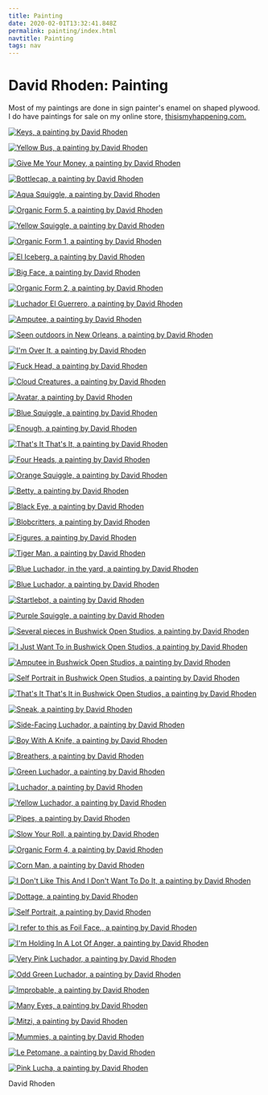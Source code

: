 ```yaml
---
title: Painting
date: 2020-02-01T13:32:41.848Z
permalink: painting/index.html
navtitle: Painting
tags: nav
---
```

# David Rhoden: Painting

Most of my paintings are done in sign painter's enamel on shaped plywood. I do have paintings for sale on my online store, [thisismyhappening.com.](https://thisismyhappening.com/)

[![Keys, a painting by David Rhoden](https://davidrhoden.com/assets/images/paintings/_threeHundredTwentyPxSquare/keysJune2019-768x509.jpg)](https://davidrhoden.com/painting/keys)

[![Yellow Bus, a painting by David Rhoden](https://davidrhoden.com/assets/images/paintings/_threeHundredTwentyPxSquare/bus3.jpg)](https://davidrhoden.com/painting/yellow-bus)

[![Give Me Your Money, a painting by David Rhoden](https://davidrhoden.com/assets/images/paintings/_threeHundredTwentyPxSquare/Give-Me-Your-Money640x954.jpg)](https://davidrhoden.com/painting/give-me-your-money)

[![Bottlecap, a painting by David Rhoden](https://davidrhoden.com/assets/images/paintings/_threeHundredTwentyPxSquare/bottlecap.jpg)](https://davidrhoden.com/painting/bottlecap)

[![Aqua Squiggle, a painting by David Rhoden](https://davidrhoden.com/assets/images/paintings/_threeHundredTwentyPxSquare/aquasquiggle2.jpg)](https://davidrhoden.com/painting/aqua-squiggle)

[![Organic Form 5, a painting by David Rhoden](https://davidrhoden.com/assets/images/paintings/_threeHundredTwentyPxSquare/organicformsyellow640x838.jpg)](https://davidrhoden.com/painting/organic-form-5)

[![Yellow Squiggle, a painting by David Rhoden](https://davidrhoden.com/assets/images/paintings/_threeHundredTwentyPxSquare/160809yellowsquiggle.jpg)](https://davidrhoden.com/painting/yellow-squiggle)

[![Organic Form 1, a painting by David Rhoden](https://davidrhoden.com/assets/images/paintings/_threeHundredTwentyPxSquare/organicforms.jpg)](https://davidrhoden.com/painting/organic-form-1)

[![El Iceberg, a painting by David Rhoden](https://davidrhoden.com/assets/images/paintings/_threeHundredTwentyPxSquare/20170428icebergcrop.jpg)](https://davidrhoden.com/painting/el-iceberg)

[![Big Face, a painting by David Rhoden](https://davidrhoden.com/assets/images/paintings/_threeHundredTwentyPxSquare/bigface.jpg)](https://davidrhoden.com/painting/big-face)

[![Organic Form 2, a painting by David Rhoden](https://davidrhoden.com/assets/images/paintings/_threeHundredTwentyPxSquare/organicformsorange.jpg)](https://davidrhoden.com/painting/organic-form-2)

[![Luchador El Guerrero, a painting by David Rhoden](https://davidrhoden.com/assets/images/paintings/_threeHundredTwentyPxSquare/20170503luchaguerrero.jpg)](https://davidrhoden.com/painting/luchador-el-guerrero)

[![Amputee, a painting by David Rhoden](https://davidrhoden.com/assets/images/paintings/_threeHundredTwentyPxSquare/amputee.jpg)](https://davidrhoden.com/painting/amputee)

[![Seen outdoors in New Orleans, a painting by David Rhoden](https://davidrhoden.com/assets/images/paintings/_threeHundredTwentyPxSquare/pieceatgogobs.jpg)](https://davidrhoden.com/painting/seen-outdoors-in-new-orleans)

[![I'm Over It, a painting by David Rhoden](https://davidrhoden.com/assets/images/paintings/_threeHundredTwentyPxSquare/imoverit171207.jpg)](https://davidrhoden.com/painting/im-over-it)

[![Fuck Head, a painting by David Rhoden](https://davidrhoden.com/assets/images/paintings/_threeHundredTwentyPxSquare/fuckhead.jpg)](https://davidrhoden.com/painting/fuck-head)

[![Cloud Creatures, a painting by David Rhoden](https://davidrhoden.com/assets/images/paintings/_threeHundredTwentyPxSquare/cloudcreatures.jpg)](https://davidrhoden.com/painting/loud-creatures)

[![Avatar, a painting by David Rhoden](https://davidrhoden.com/assets/images/paintings/_threeHundredTwentyPxSquare/avatar.jpg)](https://davidrhoden.com/painting/avatar)

[![Blue Squiggle, a painting by David Rhoden](https://davidrhoden.com/assets/images/paintings/_threeHundredTwentyPxSquare/bluesquiggle.jpg)](https://davidrhoden.com/painting/blue-squiggle)

[![Enough, a painting by David Rhoden](https://davidrhoden.com/assets/images/paintings/_threeHundredTwentyPxSquare/Enoughfenceshot.jpg)](https://davidrhoden.com/painting/enough)

[![That's It That's It, a painting by David Rhoden](https://davidrhoden.com/assets/images/paintings/_threeHundredTwentyPxSquare/bos-thatsitduskclose.jpg)](https://davidrhoden.com/painting/thats-it-thats-it)

[![Four Heads, a painting by David Rhoden](https://davidrhoden.com/assets/images/paintings/_threeHundredTwentyPxSquare/070924_fourheads.jpg)](https://davidrhoden.com/painting/four-heads)

[![Orange Squiggle, a painting by David Rhoden](https://davidrhoden.com/assets/images/paintings/_threeHundredTwentyPxSquare/orangesquiggle02.jpg)](https://davidrhoden.com/painting/orange-squiggle)

[![Betty, a painting by David Rhoden](https://davidrhoden.com/assets/images/paintings/_threeHundredTwentyPxSquare/bigbetty1000.jpg)](https://davidrhoden.com/painting/betty)

[![Black Eye, a painting by David Rhoden](https://davidrhoden.com/assets/images/paintings/_threeHundredTwentyPxSquare/whitepaintings1.jpg)](https://davidrhoden.com/painting/black-eye)

[![Blobcritters, a painting by David Rhoden](https://davidrhoden.com/assets/images/paintings/_threeHundredTwentyPxSquare/blobcritters.jpg)](https://davidrhoden.com/painting/blobcritters)

[![Figures, a painting by David Rhoden](https://davidrhoden.com/assets/images/paintings/_threeHundredTwentyPxSquare/twowhitefigures.jpg)](https://davidrhoden.com/painting/figures)

[![Tiger Man, a painting by David Rhoden](https://davidrhoden.com/assets/images/paintings/_threeHundredTwentyPxSquare/rhodenluchas080429_08.jpg)](https://davidrhoden.com/painting/tiger-man)

[![Blue Luchador, in the yard, a painting by David Rhoden](https://davidrhoden.com/assets/images/paintings/_threeHundredTwentyPxSquare/blueflame1.jpg)](https://davidrhoden.com/painting/blue-flame-in-the-yard)

[![Blue Luchador, a painting by David Rhoden](https://davidrhoden.com/assets/images/paintings/_threeHundredTwentyPxSquare/bluelucha140818_1000.jpg)](https://davidrhoden.com/painting/blue-luchador)

[![Startlebot, a painting by David Rhoden](https://davidrhoden.com/assets/images/paintings/_threeHundredTwentyPxSquare/startlebot.jpg)](https://davidrhoden.com/painting/startlebot)

[![Purple Squiggle, a painting by David Rhoden](https://davidrhoden.com/assets/images/paintings/_threeHundredTwentyPxSquare/purplesquigglejustdone.jpg)](https://davidrhoden.com/painting/purple-squiggle)

[![Several pieces in Bushwick Open Studios, a painting by David Rhoden](https://davidrhoden.com/assets/images/paintings/_threeHundredTwentyPxSquare/bos-allpiecesinplace.jpg)](https://davidrhoden.com/painting/several-pieces-in-bushwick-open-studios)

[![I Just Want To in Bushwick Open Studios, a painting by David Rhoden](https://davidrhoden.com/assets/images/paintings/_threeHundredTwentyPxSquare/bos-ijustwantto.jpg)](https://davidrhoden.com/painting/i-just-want-to-in-bushwick-open-studios)

[![Amputee in Bushwick Open Studios, a painting by David Rhoden](https://davidrhoden.com/assets/images/paintings/_threeHundredTwentyPxSquare/bos-righthandfar.jpg)](https://davidrhoden.com/painting/amputee-in-bushwick-open-studios)

[![Self Portrait in Bushwick Open Studios, a painting by David Rhoden](https://davidrhoden.com/assets/images/paintings/_threeHundredTwentyPxSquare/bos-selfcloseday.jpg)](https://davidrhoden.com/painting/self-portrait-in-bushwick-open-studios)

[![That's It That's It in Bushwick Open Studios, a painting by David Rhoden](https://davidrhoden.com/assets/images/paintings/_threeHundredTwentyPxSquare/bos-thatsitduskclose.jpg)](https://davidrhoden.com/painting/thats-it-thats-it-in-bushwick-open-studios)

[![Sneak, a painting by David Rhoden](https://davidrhoden.com/assets/images/paintings/_threeHundredTwentyPxSquare/sneak.jpg)](https://davidrhoden.com/painting/sneak)

[![Side-Facing Luchador, a painting by David Rhoden](https://davidrhoden.com/assets/images/paintings/_threeHundredTwentyPxSquare/smallluchas1404123.jpg)](https://davidrhoden.com/painting/side-facing-luchador)

[![Boy With A Knife, a painting by David Rhoden](https://davidrhoden.com/assets/images/paintings/_threeHundredTwentyPxSquare/boywithknife.jpg)](https://davidrhoden.com/painting/boy-with-a-knife)

[![Breathers, a painting by David Rhoden](https://davidrhoden.com/assets/images/paintings/_threeHundredTwentyPxSquare/breathers.jpg)](https://davidrhoden.com/painting/breathers)

[![Green Luchador, a painting by David Rhoden](https://davidrhoden.com/assets/images/paintings/_threeHundredTwentyPxSquare/smallluchas1404122.jpg)](https://davidrhoden.com/painting/green-luchador)

[![Luchador, a painting by David Rhoden](https://davidrhoden.com/assets/images/paintings/_threeHundredTwentyPxSquare/colorful-lucha.jpg)](https://davidrhoden.com/painting/luchador)

[![Yellow Luchador, a painting by David Rhoden](https://davidrhoden.com/assets/images/paintings/_threeHundredTwentyPxSquare/smallluchas1404121.jpg)](https://davidrhoden.com/painting/yellow-luchador)

[![Pipes, a painting by David Rhoden](https://davidrhoden.com/assets/images/paintings/_threeHundredTwentyPxSquare/pipesoutside.jpg)](https://davidrhoden.com/painting/pipes)

[![Slow Your Roll, a painting by David Rhoden](https://davidrhoden.com/assets/images/paintings/_threeHundredTwentyPxSquare/slowyourroll.jpg)](https://davidrhoden.com/painting/slow-your-roll)

[![Organic Form 4, a painting by David Rhoden](https://davidrhoden.com/assets/images/paintings/_threeHundredTwentyPxSquare/organicform4.jpg)](https://davidrhoden.com/painting/organic-form-4)

[![Corn Man, a painting by David Rhoden](https://davidrhoden.com/assets/images/paintings/_threeHundredTwentyPxSquare/cornmanreadyfortheworld.jpg)](https://davidrhoden.com/painting/corn-man)

[![I Don't Like This And I Don't Want To Do It, a painting by David Rhoden](https://davidrhoden.com/assets/images/paintings/_threeHundredTwentyPxSquare/dontlike1000.jpg)](https://davidrhoden.com/painting/i-dont-like-this-and-i-dont-want-to-do-it)

[![Dottage, a painting by David Rhoden](https://davidrhoden.com/assets/images/paintings/_threeHundredTwentyPxSquare/dottage.jpg)](https://davidrhoden.com/painting/dottage)

[![Self Portrait, a painting by David Rhoden](https://davidrhoden.com/assets/images/paintings/_threeHundredTwentyPxSquare/selfportrait-with-large-tongue.jpg)](https://davidrhoden.com/painting/self-portrait)

[![I refer to this as Foil Face., a painting by David Rhoden](https://davidrhoden.com/assets/images/paintings/_threeHundredTwentyPxSquare/foilface.jpg)](https://davidrhoden.com/painting/i-refer-to-this-as-foil-face)

[![I'm Holding In A Lot Of Anger, a painting by David Rhoden](https://davidrhoden.com/assets/images/paintings/_threeHundredTwentyPxSquare/holdingangeronfloor.jpg)](https://davidrhoden.com/painting/im-holding-in-a-lot-of-anger)

[![Very Pink Luchador, a painting by David Rhoden](https://davidrhoden.com/assets/images/paintings/_threeHundredTwentyPxSquare/IMG_20170429pinkyelojustdone.jpg)](https://davidrhoden.com/painting/very-pink-luchador)

[![Odd Green Luchador, a painting by David Rhoden](https://davidrhoden.com/assets/images/paintings/_threeHundredTwentyPxSquare/rhodenluchas080429_07.jpg)](https://davidrhoden.com/painting/odd-green-luchador)

[![Improbable, a painting by David Rhoden](https://davidrhoden.com/assets/images/paintings/_threeHundredTwentyPxSquare/improbable.jpg)](https://davidrhoden.com/painting/improbable)

[![Many Eyes, a painting by David Rhoden](https://davidrhoden.com/assets/images/paintings/_threeHundredTwentyPxSquare/manyeyedmonster.jpg)](https://davidrhoden.com/painting/many-eyes)

[![Mitzi, a painting by David Rhoden](https://davidrhoden.com/assets/images/paintings/_threeHundredTwentyPxSquare/mitzi.jpg)](https://davidrhoden.com/painting/mitzi)

[![Mummies, a painting by David Rhoden](https://davidrhoden.com/assets/images/paintings/_threeHundredTwentyPxSquare/mummies_context.jpg)](https://davidrhoden.com/painting/mummies)

[![Le Petomane, a painting by David Rhoden](https://davidrhoden.com/assets/images/paintings/_threeHundredTwentyPxSquare/petomane.jpg)](https://davidrhoden.com/painting/le-petomane)

[![Pink Lucha, a painting by David Rhoden](https://davidrhoden.com/assets/images/paintings/_threeHundredTwentyPxSquare/pinkluchadorwithshadow.jpg)](https://davidrhoden.com/painting/pink-lucha)

David Rhoden
